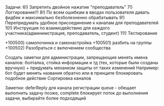 Задачи:
6!) Запретить двойное нажатие "преподаватель"
7!) Логгирование!!!
8!) По всем ошибкам в вводах пользователя давать фидбек и максимально безболезненно обрабатывать
9!) Перепридумать удобное присоединение к каналам для преподавателей
10!) Инструкция по взаимодействию для каждого участника(админимстрация, преподаватель, студент)
11!) Тестирование

+100500) самопочинка и самонастройка
+100501) разбить на группы
+100502) Разобраться с включением сообщества

Создать заметки для администрации, запрещающие менять имена каналов: болталка, стойка информации и тд (тех, которые были созданы вручную) +
придумать механизм защиты от таких изменений
Например: бот будет менять названия обратно или в принципе блокировать подобное действие
Сортировка каналов

Заметки:
deferReply для канала регистрации
queue - обещает выполнить задачу позже, complete блокирует поток до выполнения задачи, выбирайте более подходящий
